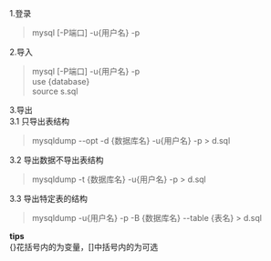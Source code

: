 1.登录  
> mysql [-P端口] -u{用户名} -p

2.导入  
> mysql [-P端口] -u{用户名} -p  
> use {database}  
> source s.sql  

3.导出  
3.1 只导出表结构  
> mysqldump --opt -d {数据库名} -u{用户名} -p > d.sql  
 
3.2 导出数据不导出表结构  
> mysqldump -t {数据库名} -u{用户名} -p > d.sql  
  
3.3 导出特定表的结构
> mysqldump -u{用户名} -p -B {数据库名} --table {表名} > d.sql  

**tips**  
{}花括号内的为变量，[]中括号内的为可选